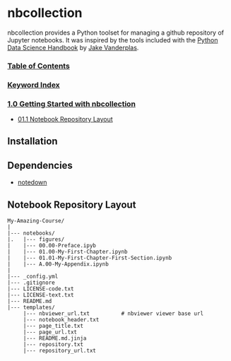[//]: # (README.md is produced automatically by nbcollection. Edit templates/README.md.jinja instead.)
# nbcollection

nbcollection provides a Python toolset for managing a github repository of Jupyter notebooks.
It was inspired by the tools included with the
[Python Data Science Handbook](https://github.com/jakevdp/PythonDataScienceHandbook) by
[Jake Vanderplas](https://github.com/jakevdp).


### [Table of Contents](http://nbviewer.jupyter.org/github/jckantor/nbcollection/blob/master/notebooks/toc.ipynb?flush=true)

### [Keyword Index](http://nbviewer.jupyter.org/github/jckantor/nbcollection/blob/master/notebooks/index.ipynb?flush=true)


### [1.0 Getting Started with nbcollection](http://nbviewer.jupyter.org/github/jckantor/nbcollection/blob/master/notebooks/01.00-Getting-Started-with-nbcollection.ipynb)

- [01.1 Notebook Repository Layout](http://nbviewer.jupyter.org/github/jckantor/nbcollection/blob/master/notebooks/01.01-Notebook-Repository-Layout.ipynb)


## Installation

## Dependencies

* [notedown](https://github.com/aaren/notedown)

## Notebook Repository Layout

    My-Amazing-Course/
    |
    |--- notebooks/
    |.   |--- figures/
    |    |--- 00.00-Preface.ipyb
    |    |--- 01.00-My-First-Chapter.ipynb
    |    |--- 01.01-My-First-Chapter-First-Section.ipynb
    |    |--- A.00-My-Appendix.ipynb
    |
    |--- _config.yml
    |--- .gitignore
    |--- LICENSE-code.txt
    |--- LICENSE-text.txt
    |--- README.md
    |--- templates/
         |--- nbviewer_url.txt          # nbviewer viewer base url
         |--- notebook_header.txt
         |--- page_title.txt
         |--- page_url.txt
         |--- README.md.jinja
         |--- repository.txt
         |--- repository_url.txt

